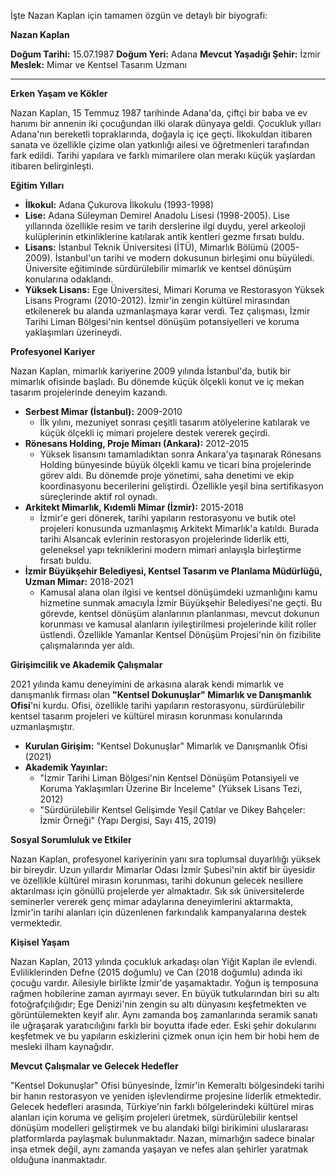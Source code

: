 İşte Nazan Kaplan için tamamen özgün ve detaylı bir biyografi:

**Nazan Kaplan**

**Doğum Tarihi:** 15.07.1987
**Doğum Yeri:** Adana
**Mevcut Yaşadığı Şehir:** İzmir
**Meslek:** Mimar ve Kentsel Tasarım Uzmanı

---

**Erken Yaşam ve Kökler**

Nazan Kaplan, 15 Temmuz 1987 tarihinde Adana'da, çiftçi bir baba ve ev hanımı bir annenin iki çocuğundan ilki olarak dünyaya geldi. Çocukluk yılları Adana'nın bereketli topraklarında, doğayla iç içe geçti. İlkokuldan itibaren sanata ve özellikle çizime olan yatkınlığı ailesi ve öğretmenleri tarafından fark edildi. Tarihi yapılara ve farklı mimarilere olan merakı küçük yaşlardan itibaren belirginleşti.

**Eğitim Yılları**

*   **İlkokul:** Adana Çukurova İlkokulu (1993-1998)
*   **Lise:** Adana Süleyman Demirel Anadolu Lisesi (1998-2005). Lise yıllarında özellikle resim ve tarih derslerine ilgi duydu, yerel arkeoloji kulüplerinin etkinliklerine katılarak antik kentleri gezme fırsatı buldu.
*   **Lisans:** İstanbul Teknik Üniversitesi (İTÜ), Mimarlık Bölümü (2005-2009). İstanbul'un tarihi ve modern dokusunun birleşimi onu büyüledi. Üniversite eğitiminde sürdürülebilir mimarlık ve kentsel dönüşüm konularına odaklandı.
*   **Yüksek Lisans:** Ege Üniversitesi, Mimari Koruma ve Restorasyon Yüksek Lisans Programı (2010-2012). İzmir'in zengin kültürel mirasından etkilenerek bu alanda uzmanlaşmaya karar verdi. Tez çalışması, İzmir Tarihi Liman Bölgesi'nin kentsel dönüşüm potansiyelleri ve koruma yaklaşımları üzerineydi.

**Profesyonel Kariyer**

Nazan Kaplan, mimarlık kariyerine 2009 yılında İstanbul'da, butik bir mimarlık ofisinde başladı. Bu dönemde küçük ölçekli konut ve iç mekan tasarım projelerinde deneyim kazandı.

*   **Serbest Mimar (İstanbul):** 2009-2010
    *   İlk yılını, mezuniyet sonrası çeşitli tasarım atölyelerine katılarak ve küçük ölçekli iç mimari projelere destek vererek geçirdi.
*   **Rönesans Holding, Proje Mimarı (Ankara):** 2012-2015
    *   Yüksek lisansını tamamladıktan sonra Ankara'ya taşınarak Rönesans Holding bünyesinde büyük ölçekli kamu ve ticari bina projelerinde görev aldı. Bu dönemde proje yönetimi, saha denetimi ve ekip koordinasyonu becerilerini geliştirdi. Özellikle yeşil bina sertifikasyon süreçlerinde aktif rol oynadı.
*   **Arkitekt Mimarlık, Kıdemli Mimar (İzmir):** 2015-2018
    *   İzmir'e geri dönerek, tarihi yapıların restorasyonu ve butik otel projeleri konusunda uzmanlaşmış Arkitekt Mimarlık'a katıldı. Burada tarihi Alsancak evlerinin restorasyon projelerinde liderlik etti, geleneksel yapı tekniklerini modern mimari anlayışla birleştirme fırsatı buldu.
*   **İzmir Büyükşehir Belediyesi, Kentsel Tasarım ve Planlama Müdürlüğü, Uzman Mimar:** 2018-2021
    *   Kamusal alana olan ilgisi ve kentsel dönüşümdeki uzmanlığını kamu hizmetine sunmak amacıyla İzmir Büyükşehir Belediyesi'ne geçti. Bu görevde, kentsel dönüşüm alanlarının planlanması, mevcut dokunun korunması ve kamusal alanların iyileştirilmesi projelerinde kilit roller üstlendi. Özellikle Yamanlar Kentsel Dönüşüm Projesi'nin ön fizibilite çalışmalarında yer aldı.

**Girişimcilik ve Akademik Çalışmalar**

2021 yılında kamu deneyimini de arkasına alarak kendi mimarlık ve danışmanlık firması olan **"Kentsel Dokunuşlar" Mimarlık ve Danışmanlık Ofisi**'ni kurdu. Ofisi, özellikle tarihi yapıların restorasyonu, sürdürülebilir kentsel tasarım projeleri ve kültürel mirasın korunması konularında uzmanlaşmıştır.

*   **Kurulan Girişim:** "Kentsel Dokunuşlar" Mimarlık ve Danışmanlık Ofisi (2021)
*   **Akademik Yayınlar:**
    *   "İzmir Tarihi Liman Bölgesi'nin Kentsel Dönüşüm Potansiyeli ve Koruma Yaklaşımları Üzerine Bir İnceleme" (Yüksek Lisans Tezi, 2012)
    *   "Sürdürülebilir Kentsel Gelişimde Yeşil Çatılar ve Dikey Bahçeler: İzmir Örneği" (Yapı Dergisi, Sayı 415, 2019)

**Sosyal Sorumluluk ve Etkiler**

Nazan Kaplan, profesyonel kariyerinin yanı sıra toplumsal duyarlılığı yüksek bir bireydir. Uzun yıllardır Mimarlar Odası İzmir Şubesi'nin aktif bir üyesidir ve özellikle kültürel mirasın korunması, tarihi dokunun gelecek nesillere aktarılması için gönüllü projelerde yer almaktadır. Sık sık üniversitelerde seminerler vererek genç mimar adaylarına deneyimlerini aktarmakta, İzmir'in tarihi alanları için düzenlenen farkındalık kampanyalarına destek vermektedir.

**Kişisel Yaşam**

Nazan Kaplan, 2013 yılında çocukluk arkadaşı olan Yiğit Kaplan ile evlendi. Evliliklerinden Defne (2015 doğumlu) ve Can (2018 doğumlu) adında iki çocuğu vardır. Ailesiyle birlikte İzmir'de yaşamaktadır. Yoğun iş temposuna rağmen hobilerine zaman ayırmayı sever. En büyük tutkularından biri su altı fotoğrafçılığıdır; Ege Denizi'nin zengin su altı dünyasını keşfetmekten ve görüntülemekten keyif alır. Aynı zamanda boş zamanlarında seramik sanatı ile uğraşarak yaratıcılığını farklı bir boyutta ifade eder. Eski şehir dokularını keşfetmek ve bu yapıların eskizlerini çizmek onun için hem bir hobi hem de mesleki ilham kaynağıdır.

**Mevcut Çalışmalar ve Gelecek Hedefler**

"Kentsel Dokunuşlar" Ofisi bünyesinde, İzmir'in Kemeraltı bölgesindeki tarihi bir hanın restorasyon ve yeniden işlevlendirme projesine liderlik etmektedir. Gelecek hedefleri arasında, Türkiye'nin farklı bölgelerindeki kültürel miras alanları için koruma ve gelişim projeleri üretmek, sürdürülebilir kentsel dönüşüm modelleri geliştirmek ve bu alandaki bilgi birikimini uluslararası platformlarda paylaşmak bulunmaktadır. Nazan, mimarlığın sadece binalar inşa etmek değil, aynı zamanda yaşayan ve nefes alan şehirler yaratmak olduğuna inanmaktadır.